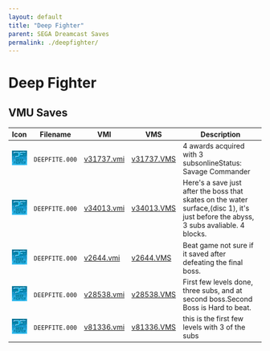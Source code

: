 ```yaml
---
layout: default
title: "Deep Fighter"
parent: SEGA Dreamcast Saves
permalink: ./deepfighter/
---
```

# Deep Fighter

## VMU Saves

| Icon | Filename | VMI | VMS | Description |
|------|----------|-----|-----|-------------|
| ![Deep Fighter](../icons/DEEPFITE.000.GIF) | `DEEPFITE.000` | [v31737.vmi](v31737.vmi) | [v31737.VMS](v31737.VMS) | 4 awards acquired with 3 subsonlineStatus: Savage Commander  |
| ![Deep Fighter](../icons/DEEPFITE.000.GIF) | `DEEPFITE.000` | [v34013.vmi](v34013.vmi) | [v34013.VMS](v34013.VMS) | Here's a save just after the boss that skates on the water surface,(disc 1), it's just before the abyss, 3 subs avaliable. 4 blocks.  |
| ![Deep Fighter](../icons/DEEPFITE.000.GIF) | `DEEPFITE.000` | [v2644.vmi](v2644.vmi) | [v2644.VMS](v2644.VMS) | Beat game not sure if it saved after defeating the final boss.  |
| ![Deep Fighter](../icons/DEEPFITE.000.GIF) | `DEEPFITE.000` | [v28538.vmi](v28538.vmi) | [v28538.VMS](v28538.VMS) | First few levels done, three subs, and at second boss.Second Boss is Hard to beat.  |
| ![Deep Fighter](../icons/DEEPFITE.000.GIF) | `DEEPFITE.000` | [v81336.vmi](v81336.vmi) | [v81336.VMS](v81336.VMS) | this is the first few levels with 3 of the subs  |
